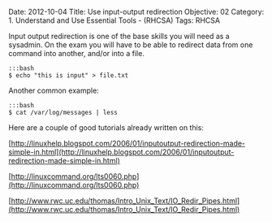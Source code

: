 Date: 2012-10-04
Title: Use input-output redirection
Objective: 02
Category: 1. Understand and Use Essential Tools - (RHCSA)
Tags: RHCSA 

Input output redirection is one of the base skills you will need as a sysadmin. On the exam you will have to be able to redirect data from one command into another, and/or into a file. 

    :::bash
    $ echo "this is input" > file.txt

Another common example:

    :::bash
    $ cat /var/log/messages | less


Here are a couple of good tutorials already written on this:


[http://linuxhelp.blogspot.com/2006/01/inputoutput-redirection-made-simple-in.html](http://linuxhelp.blogspot.com/2006/01/inputoutput-redirection-made-simple-in.html)

[http://linuxcommand.org/lts0060.php](http://linuxcommand.org/lts0060.php)

[http://www.rwc.uc.edu/thomas/Intro_Unix_Text/IO_Redir_Pipes.html](http://www.rwc.uc.edu/thomas/Intro_Unix_Text/IO_Redir_Pipes.html)
